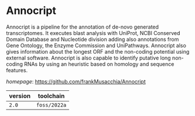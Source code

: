# Annocript

Annocript is a pipeline for the annotation of de-novo generated transcriptomes.  It executes blast analysis with UniProt, NCBI Conserved Domain Database and Nucleotide division  adding also annotations from Gene Ontology, the Enzyme Commission and UniPathways.  Annocript also gives information about the longest ORF and the non-coding potential using external software.  Annocript is also capable to identify putative long non-coding RNAs by using an heuristic based on homology  and sequence features.

*homepage*: <https://github.com/frankMusacchia/Annocript>

version | toolchain
--------|----------
``2.0`` | ``foss/2022a``
